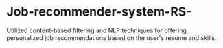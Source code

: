 # Job-recommender-system-RS-
Utilized content-based filtering and NLP techniques for offering personalized job recommendations based on the user's resume and skills.
